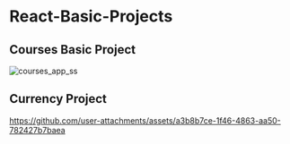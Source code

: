 # React-Basic-Projects

## Courses Basic Project

![courses_app_ss](https://github.com/user-attachments/assets/60e7d3d8-6446-4477-81e2-09dee5eaf856)



## Currency Project

https://github.com/user-attachments/assets/a3b8b7ce-1f46-4863-aa50-782427b7baea


